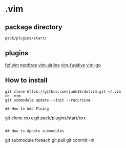 # .vim

## package directory
`pack/plugins/start/`

## plugins
[fzf.vim](https://github.com/junegunn/fzf.vim.git)
[nerdtree](https://github.com/preservim/nerdtree.git)
[vim-airline](https://github.com/vim-airline/vim-airline.git)
[vim-fugitive](https://github.com/tpope/vim-fugitive.git)
[vim-go](https://github.com/fatih/vim-go.git )

## How to install
```
git clone https://github.com/junk16/dotvim.git ~/.vim
cd .vim
git submodule update --init --recursive

## How to Add Pluing
```
git clone xxxx.git pack/plugins/start/xxx
```

## How to Update submodules
```
git submodule foreach git pull
git commit -m 
```
